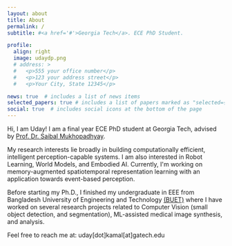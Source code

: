 ```yaml
---
layout: about
title: About
permalink: /
subtitle: #<a href='#'>Georgia Tech</a>. ECE PhD Student.

profile:
  align: right
  image: udaydp.png
  # address: >
  #   <p>555 your office number</p>
  #   <p>123 your address street</p>
  #   <p>Your City, State 12345</p>

news: true  # includes a list of news items
selected_papers: true # includes a list of papers marked as "selected={true}"
social: true  # includes social icons at the bottom of the page
---
```


<!-- Write your biography here. Tell the world about yourself. Link to your favorite [subreddit](http://reddit.com). You can put a picture in, too. The code is already in, just name your picture `prof_pic.jpg` and put it in the `img/` folder. -->
Hi, I am Uday! I am a final year ECE PhD student at Georgia Tech, advised by [Prof. Dr. Saibal Mukhopadhyay](https://www.ece.gatech.edu/faculty-staff-directory/saibal-mukhopadhyay). 

My research interests lie broadly in building computationally efficient, intelligent perception-capable systems. I am also interested in Robot Learning, World Models, and Embodied AI. Currently, I'm working on memory-augmented spatiotemporal representation learning with an application towards event-based perception.

Before starting my Ph.D., I finished my undergraduate in EEE from Bangladesh University of Engineering and Technology [(BUET)](https://www.buet.ac.bd/web/#/) where I have worked on several research projects related to Computer Vision (small object detection, and segmentation), ML-assisted medical image synthesis, and analysis. 

Feel free to reach me at: uday[dot]kamal[at]gatech.edu

